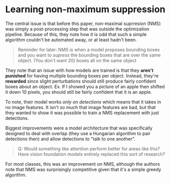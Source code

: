 # Learning non-maximum suppression

The central issue is that before this paper, non-maximal suprresion (NMS) was simply a post-processing step that was outside the optimization pipeline. Because of this, they note how it is odd that such a simple algorithm couldn't be automated away, or at least hadn't been.

> Reminder for later: NMS is when a model proposes bounding boxes and you want to *supress* the bounding boxes that are over the same object. (You don't want 20) boxes all on the same object

They note that an issue with how models are trained is that they **aren't punished** for having multiple bounding boxes per object. Instead, they're **rewarded** since slight perturbations should still produce fairly confident boxes about an object. Ex. If I showed you a picture of an apple then shifted it down 10 pixels, you should still be fairly confident that it is an apple.

To note, their model works *only on detections* which means that it takes in no image features. It isn't so much that image features are bad, but that they wanted to show it was possible to train a NMS replacement with just detections.

Biggest improvements were a model architecture that was specifically designed to deal with overlap (they use a Hungarian algorithm to pair detections then) and allow detections to "talk to one another".

> Q: Would something like attention perform better for areas like this? Have vision foundation models entirely replaced this sort of research?

For most classes, this was an improvement on NMS, although the authors note that NMS was surprisingly competitive given that it's a simple greedy algorithm.